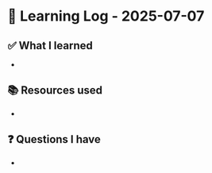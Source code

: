 # 🧠 Learning Log - 2025-07-07

## ✅ What I learned

- 

## 📚 Resources used

- 

## ❓ Questions I have

- 
